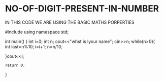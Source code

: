 # NO-OF-DIGIT-PRESENT-IN-NUMBER
 IN THIS CODE WE ARE USING THE BASIC MATHS PORPERTIES 


#include <iostream>
using namespace std;


int main() {
   int i=0;
   int n;
   cout<<"whst is lyour name";
   cin>>n;
   while(n>0){
       int last=n%10;
       i=i+1;
       n=n/10;
       
   }cout<<i;

    return 0;
}
